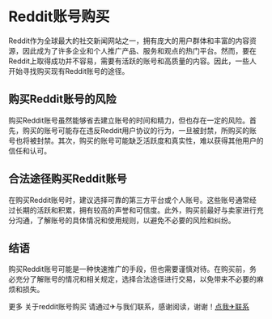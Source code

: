 # Reddit账号购买

Reddit作为全球最大的社交新闻网站之一，拥有庞大的用户群体和丰富的内容资源，因此成为了许多企业和个人推广产品、服务和观点的热门平台。然而，要在Reddit上取得成功并不容易，需要有活跃的账号和高质量的内容。因此，一些人开始寻找购买现有Reddit账号的途径。

## 购买Reddit账号的风险

购买Reddit账号虽然能够省去建立账号的时间和精力，但也存在一定的风险。首先，购买的账号可能存在违反Reddit用户协议的行为，一旦被封禁，所购买的账号也将被封禁。其次，购买的账号可能缺乏活跃度和真实性，难以获得其他用户的信任和认可。

## 合法途径购买Reddit账号

在购买Reddit账号时，建议选择可靠的第三方平台或个人账号。这些账号通常经过长期的活跃和积累，拥有较高的声誉和可信度。此外，购买前最好与卖家进行充分沟通，了解账号的具体情况和使用规则，以避免不必要的风险和纠纷。

## 结语

购买Reddit账号可能是一种快速推广的手段，但也需要谨慎对待。在购买前，务必充分了解账号的情况和相关规定，选择合法途径进行交易，以免带来不必要的麻烦和损失。

更多 关于reddit账号购买 请通过✈与我们联系，感谢阅读，谢谢！[点我✈联系](https://acc.k02.cc)
